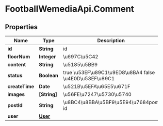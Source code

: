 # FootballWemediaApi.Comment

## Properties
Name | Type | Description | Notes
------------ | ------------- | ------------- | -------------
**id** | **String** | id | [optional] 
**floorNum** | **Integer** | \u697C\u5C42 | [optional] 
**content** | **String** | \u5185\u5BB9 | [optional] 
**status** | **Boolean** | true \u53EF\u89C1\u9ED8\u8BA4 false \u4E0D\u53EF\u89C1 | [optional] 
**createTime** | **Date** | \u521B\u5EFA\u65E5\u671F | [optional] 
**images** | **[String]** | \u56FE\u7247\u5730\u5740 | [optional] 
**postId** | **String** | \u8BC4\u8BBA\u5BF9\u5E94\u7684post id | [optional] 
**user** | [**User**](User.md) |  | [optional] 


